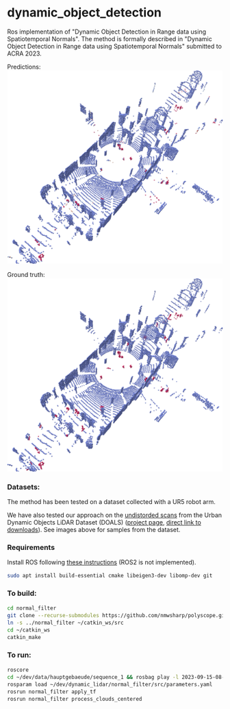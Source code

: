 # dynamic_object_detection
Ros implementation of "Dynamic Object Detection in Range data using Spatiotemporal Normals". The method is formally described in "Dynamic Object Detection in Range data using Spatiotemporal Normals" submitted to ACRA 2023.

Predictions:
![](images/DOALS_estimation.png)

Ground truth:
![](images/DOALS_GT.png)

### Datasets:

The method has been tested on a dataset collected with a UR5 robot arm.

We have also tested our approach on the [undistorded scans](https://github.com/ethz-asl/lidar_undistortion/) from the Urban Dynamic Objects LiDAR Dataset (DOALS) ([project page](https://projects.asl.ethz.ch/datasets/doku.php?id=doals), [direct link to downloads](http://robotics.ethz.ch/~asl-datasets/2021_ICRA_dynamic_object_lidar_dataset/scenes/)). See images above for samples from the dataset.


### Requirements

Install ROS following [these instructions](http://wiki.ros.org/noetic/Installation/Ubuntu) (ROS2 is not implemented).

```bash
sudo apt install build-essential cmake libeigen3-dev libomp-dev git
```

### To build:

```bash
cd normal_filter
git clone --recurse-submodules https://github.com/nmwsharp/polyscope.git
ln -s ../normal_filter ~/catkin_ws/src
cd ~/catkin_ws
catkin_make
```

### To run:

```bash
roscore
cd ~/dev/data/hauptgebaeude/sequence_1 && rosbag play -l 2023-09-15-08-56-49.bag # undistorded scans
rosparam load ~/dev/dynamic_lidar/normal_filter/src/parameters.yaml
rosrun normal_filter apply_tf
rosrun normal_filter process_clouds_centered
```
